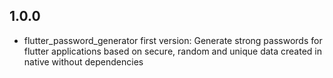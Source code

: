 ## 1.0.0

* flutter_password_generator first version: Generate strong passwords for flutter applications based on secure, random and unique data created in native without dependencies 
